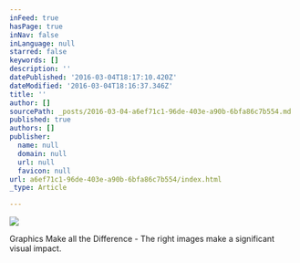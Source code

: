 ```yaml
---
inFeed: true
hasPage: true
inNav: false
inLanguage: null
starred: false
keywords: []
description: ''
datePublished: '2016-03-04T18:17:10.420Z'
dateModified: '2016-03-04T18:16:37.346Z'
title: ''
author: []
sourcePath: _posts/2016-03-04-a6ef71c1-96de-403e-a90b-6bfa86c7b554.md
published: true
authors: []
publisher:
  name: null
  domain: null
  url: null
  favicon: null
url: a6ef71c1-96de-403e-a90b-6bfa86c7b554/index.html
_type: Article

---
```

![](https://the-grid-user-content.s3-us-west-2.amazonaws.com/29c6f8cc-8533-4f46-b747-ff204827cff0.jpg)

Graphics Make all the Difference - The right images make a significant visual impact.